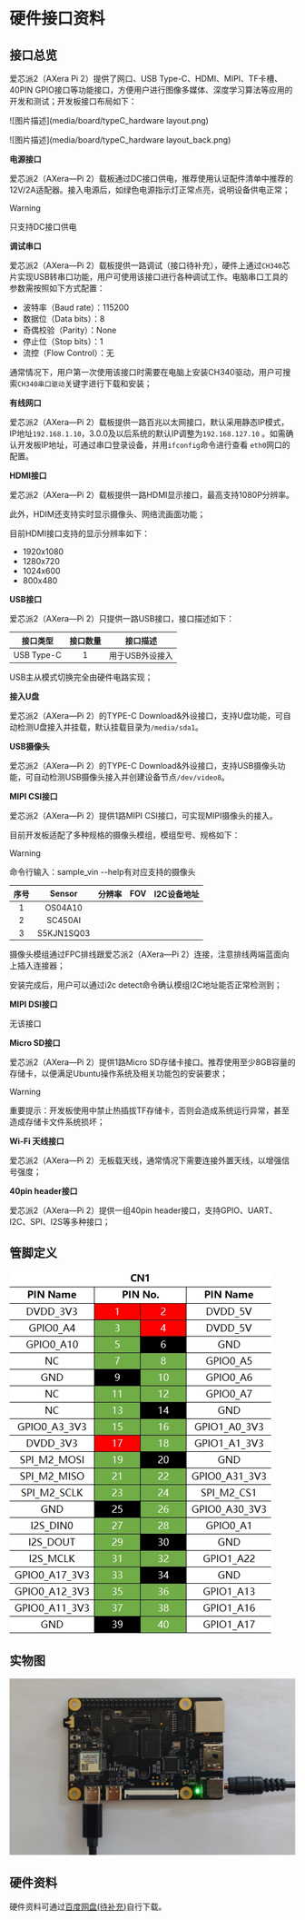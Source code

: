 # 硬件接口资料

## 接口总览

爱芯派2（AXera Pi 2）提供了网口、USB Type-C、HDMI、MIPI、TF卡槽、40PIN GPIO接口等功能接口，方便用户进行图像多媒体、深度学习算法等应用的开发和测试；开发板接口布局如下：

![图片描述](media/board/typeC_hardware layout.png)

![图片描述](media/board/typeC_hardware layout_back.png)

**电源接口**

爱芯派2（AXera—Pi 2）载板通过DC接口供电，推荐使用认证配件清单中推荐的12V/2A适配器。接入电源后，如绿色电源指示灯正常点亮，说明设备供电正常；

> [!WARNING]
>
> 只支持DC接口供电

**调试串口**

爱芯派2（AXera—Pi 2）载板提供一路调试（接口待补充），硬件上通过`CH340`芯片实现USB转串口功能，用户可使用该接口进行各种调试工作。电脑串口工具的参数需按照如下方式配置：

- 波特率（Baud rate）：115200
- 数据位（Data bits）：8
- 奇偶校验（Parity）：None
- 停止位（Stop bits）：1
- 流控（Flow Control）：无

通常情况下，用户第一次使用该接口时需要在电脑上安装CH340驱动，用户可搜索`CH340串口驱动`关键字进行下载和安装；

**有线网口**

爱芯派2（AXera—Pi 2）载板提供一路百兆以太网接口，默认采用静态IP模式，IP地址`192.168.1.10`，3.0.0及以后系统的默认IP调整为`192.168.127.10` 。如需确认开发板IP地址，可通过串口登录设备，并用`ifconfig`命令进行查看 `eth0`网口的配置。

**HDMI接口**

爱芯派2（AXera—Pi 2）载板提供一路HDMI显示接口，最高支持1080P分辨率。

此外，HDIM还支持实时显示摄像头、网络流画面功能；

目前HDMI接口支持的显示分辨率如下：

- 1920x1080
- 1280x720
- 1024x600
- 800x480

**USB接口**

爱芯派2（AXera—Pi 2）只提供一路USB接口，接口描述如下：

|  接口类型  | 接口数量 |    接口描述     |
| :--------: | :------: | :-------------: |
| USB Type-C |    1     | 用于USB外设接入 |

USB主从模式切换完全由硬件电路实现；

**接入U盘**

爱芯派2（AXera—Pi 2）的TYPE-C Download&外设接口，支持U盘功能，可自动检测U盘接入并挂载，默认挂载目录为`/media/sda1`。

**USB摄像头**

爱芯派2（AXera—Pi 2）的TYPE-C Download&外设接口，支持USB摄像头功能，可自动检测USB摄像头接入并创建设备节点`/dev/video8`。

**MIPI CSI接口**

爱芯派2（AXera—Pi 2）提供1路MIPI CSI接口，可实现MIPI摄像头的接入。

目前开发板适配了多种规格的摄像头模组，模组型号、规格如下：

> [!WARNING]
>
> 命令行输入：sample_vin --help有对应支持的摄像头

| **序号** | **Sensor** | **分辨率** | **FOV** | **I2C设备地址** |
| :------: | :--------: | :--------: | :-----: | :-------------: |
|    1     |  OS04A10   |            |         |                 |
|    2     |  SC450AI   |            |         |                 |
|    3     | S5KJN1SQ03 |            |         |                 |

摄像头模组通过FPC排线跟爱芯派2（AXera—Pi 2）连接，注意排线两端蓝面向上插入连接器；

安装完成后，用户可以通过i2c detect命令确认模组I2C地址能否正常检测到；

**MIPI DSI接口**

无该接口

**Micro SD接口**

爱芯派2（AXera—Pi 2）提供1路Micro SD存储卡接口。推荐使用至少8GB容量的存储卡，以便满足Ubuntu操作系统及相关功能包的安装要求；

> [!WARNING]
>
> 重要提示：开发板使用中禁止热插拔TF存储卡，否则会造成系统运行异常，甚至造成存储卡文件系统损坏；

**Wi-Fi 天线接口**

爱芯派2（AXera—Pi 2）无板载天线，通常情况下需要连接外置天线，以增强信号强度；

**40pin header接口**

爱芯派2（AXera—Pi 2）提供一组40pin header接口，支持GPIO、UART、I2C、SPI、I2S等多种接口；

## 管脚定义

![图片描述](media/board/40PIN.png)



## 实物图

![图片描述](media/board/Type-C_flash_devic.png)

## 硬件资料

硬件资料可通过[百度网盘(待补充)]()自行下载。
